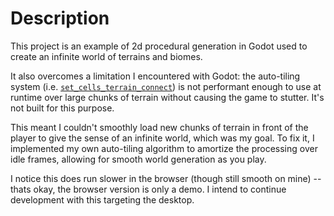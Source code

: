 # Description

This project is an example of 2d procedural generation in Godot used to create an infinite world of terrains and biomes.

It also overcomes a limitation I encountered with Godot: the auto-tiling system (i.e. [`set_cells_terrain_connect`](https://docs.godotengine.org/en/4.4/classes/class_tilemap.html#class-tilemap-method-set-cells-terrain-connect)) is not performant enough to use at runtime over large chunks of terrain without causing the game to stutter. It's not built for this purpose.

This meant I couldn't smoothly load new chunks of terrain in front of the player to give the sense of an infinite world, which was my goal. To fix it, I implemented my own auto-tiling algorithm to amortize the processing over idle frames, allowing for smooth world generation as you play.

I notice this does run slower in the browser (though still smooth on mine) -- thats okay, the browser version is only a demo. I intend to continue development with this targeting the desktop.
